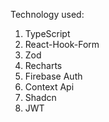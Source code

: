 Technology used:
1. TypeScript
2. React-Hook-Form
3. Zod
4. Recharts
5. Firebase Auth
6. Context Api
7. Shadcn
8. JWT

